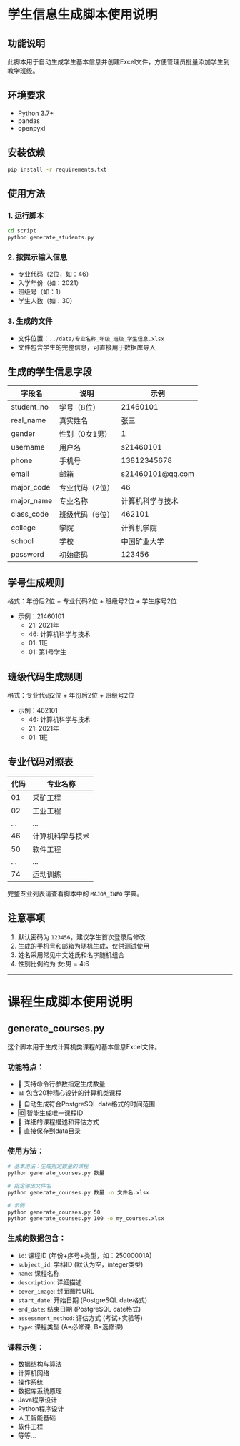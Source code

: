 # 学生信息生成脚本使用说明

## 功能说明
此脚本用于自动生成学生基本信息并创建Excel文件，方便管理员批量添加学生到教学班级。

## 环境要求
- Python 3.7+
- pandas
- openpyxl

## 安装依赖
```bash
pip install -r requirements.txt
```

## 使用方法

### 1. 运行脚本
```bash
cd script
python generate_students.py
```

### 2. 按提示输入信息
- 专业代码（2位，如：46）
- 入学年份（如：2021）
- 班级号（如：1）
- 学生人数（如：30）

### 3. 生成的文件
- 文件位置：`../data/专业名称_年级_班级_学生信息.xlsx`
- 文件包含学生的完整信息，可直接用于数据库导入

## 生成的学生信息字段

| 字段名 | 说明 | 示例 |
|--------|------|------|
| student_no | 学号（8位） | 21460101 |
| real_name | 真实姓名 | 张三 |
| gender | 性别（0女1男） | 1 |
| username | 用户名 | s21460101 |
| phone | 手机号 | 13812345678 |
| email | 邮箱 | s21460101@qq.com |
| major_code | 专业代码（2位） | 46 |
| major_name | 专业名称 | 计算机科学与技术 |
| class_code | 班级代码（6位） | 462101 |
| college | 学院 | 计算机学院 |
| school | 学校 | 中国矿业大学 |
| password | 初始密码 | 123456 |

## 学号生成规则
格式：年份后2位 + 专业代码2位 + 班级号2位 + 学生序号2位
- 示例：21460101
  - 21: 2021年
  - 46: 计算机科学与技术
  - 01: 1班
  - 01: 第1号学生

## 班级代码生成规则
格式：专业代码2位 + 年份后2位 + 班级号2位
- 示例：462101
  - 46: 计算机科学与技术
  - 21: 2021年
  - 01: 1班

## 专业代码对照表
| 代码 | 专业名称 |
|------|----------|
| 01 | 采矿工程 |
| 02 | 工业工程 |
| ... | ... |
| 46 | 计算机科学与技术 |
| 50 | 软件工程 |
| ... | ... |
| 74 | 运动训练 |

完整专业列表请查看脚本中的 `MAJOR_INFO` 字典。

## 注意事项
1. 默认密码为 `123456`，建议学生首次登录后修改
2. 生成的手机号和邮箱为随机生成，仅供测试使用
3. 姓名采用常见中文姓氏和名字随机组合
4. 性别比例约为 女:男 = 4:6

---

# 课程生成脚本使用说明

## generate_courses.py

这个脚本用于生成计算机类课程的基本信息Excel文件。

### 功能特点：
- 🎯 支持命令行参数指定生成数量
- 📊 包含20种精心设计的计算机类课程
- 📅 自动生成符合PostgreSQL date格式的时间范围
- 🆔 智能生成唯一课程ID
- 📝 详细的课程描述和评估方式
- 💾 直接保存到data目录

### 使用方法：

```bash
# 基本用法：生成指定数量的课程
python generate_courses.py 数量

# 指定输出文件名
python generate_courses.py 数量 -o 文件名.xlsx

# 示例
python generate_courses.py 50
python generate_courses.py 100 -o my_courses.xlsx
```

### 生成的数据包含：
- `id`: 课程ID (年份+序号+类型，如：25000001A)
- `subject_id`: 学科ID (默认为空，integer类型)
- `name`: 课程名称
- `description`: 详细描述  
- `cover_image`: 封面图片URL
- `start_date`: 开始日期 (PostgreSQL date格式)
- `end_date`: 结束日期 (PostgreSQL date格式)
- `assessment_method`: 评估方式 (考试+实验等)
- `type`: 课程类型 (A=必修课, B=选修课)

### 课程示例：
- 数据结构与算法
- 计算机网络  
- 操作系统
- 数据库系统原理
- Java程序设计
- Python程序设计
- 人工智能基础
- 软件工程
- 等等...
